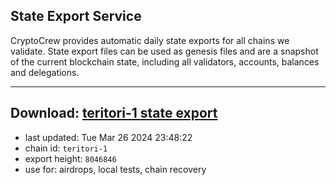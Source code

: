 ## State Export Service
CryptoCrew provides automatic daily state exports for all chains we validate. State export files can be used as genesis files and are a snapshot of the current blockchain state, including all validators, accounts, balances and delegations.

---
**Download: [teritori-1 state export](https://dl-eu2.ccvalidators.com/SERVICE/teritori/teritori-1_export_8046846.json)**
---

- last updated: Tue Mar 26 2024 23:48:22
- chain id: `teritori-1`
- export height: `8046846`
- use for: airdrops, local tests, chain recovery
